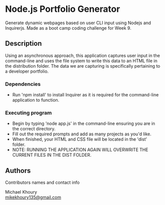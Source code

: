 # Node.js Portfolio Generator

Generate dynamic webpages based on user CLI input using Nodejs and Inquirerjs. Made as a boot camp coding challenge for Week 9.

## Description

Using an asynchronous approach, this application captures user input in the command-line and uses the file system to write this data to an HTML file in the distribution folder. The data we are capturing is specifically pertaining to a developer portfolio.

### Dependencies

* Run 'npm install' to install Inquirer as it is required for the command-line application to function.

### Executing program

* Begin by typing 'node app.js' in the command-line ensuring you are in the correct directory.
* Fill out the required prompts and add as many projects as you'd like.
* When finished, your HTML and CSS file will be located in the 'dist' folder.
* NOTE: RUNNING THE APPLICATION AGAIN WILL OVERWRITE THE CURRENT FILES IN THE DIST FOLDER.
## Authors

Contributors names and contact info

Michael Khoury  
mikekhoury135@gmail.com
